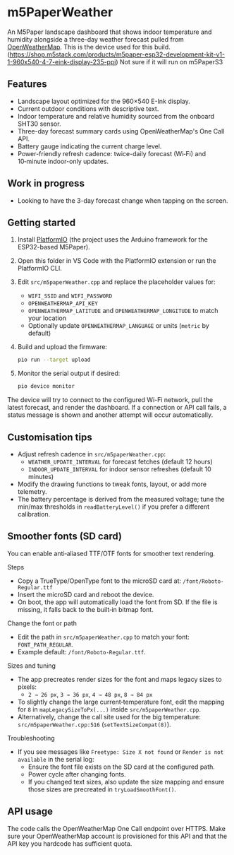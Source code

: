 # m5PaperWeather

An M5Paper landscape dashboard that shows indoor temperature and humidity alongside a three-day weather forecast pulled from [OpenWeatherMap](https://openweathermap.org/). This is the device used for this build. (https://shop.m5stack.com/products/m5paper-esp32-development-kit-v1-1-960x540-4-7-eink-display-235-ppi) Not sure if it will run on m5PaperS3

## Features

- Landscape layout optimized for the 960×540 E-Ink display.
- Current outdoor conditions with descriptive text.
- Indoor temperature and relative humidity sourced from the onboard SHT30 sensor.
- Three-day forecast summary cards using OpenWeatherMap's One Call API.
- Battery gauge indicating the current charge level.
- Power-friendly refresh cadence: twice-daily forecast (Wi‑Fi) and 10‑minute indoor-only updates.

## Work in progress
   - Looking to have the 3-day forecast change when tapping on the screen.


## Getting started

1. Install [PlatformIO](https://platformio.org/) (the project uses the Arduino framework for the ESP32-based M5Paper).
2. Open this folder in VS Code with the PlatformIO extension or run the PlatformIO CLI.
3. Edit `src/m5paperWeather.cpp` and replace the placeholder values for:
   - `WIFI_SSID` and `WIFI_PASSWORD`
   - `OPENWEATHERMAP_API_KEY`
   - `OPENWEATHERMAP_LATITUDE` and `OPENWEATHERMAP_LONGITUDE` to match your location
   - Optionally update `OPENWEATHERMAP_LANGUAGE` or units (`metric` by default)
4. Build and upload the firmware:

   ```bash
   pio run --target upload
   ```

5. Monitor the serial output if desired:

   ```bash
   pio device monitor
   ```

The device will try to connect to the configured Wi-Fi network, pull the latest forecast, and render the dashboard. If a connection or API call fails, a status message is shown and another attempt will occur automatically.

## Customisation tips

- Adjust refresh cadence in `src/m5paperWeather.cpp`:
  - `WEATHER_UPDATE_INTERVAL` for forecast fetches (default 12 hours)
  - `INDOOR_UPDATE_INTERVAL` for indoor sensor refreshes (default 10 minutes)
- Modify the drawing functions to tweak fonts, layout, or add more telemetry.
- The battery percentage is derived from the measured voltage; tune the min/max thresholds in `readBatteryLevel()` if you prefer a different calibration.

## Smoother fonts (SD card)

You can enable anti‑aliased TTF/OTF fonts for smoother text rendering.

Steps
- Copy a TrueType/OpenType font to the microSD card at: `/font/Roboto-Regular.ttf`
- Insert the microSD card and reboot the device.
- On boot, the app will automatically load the font from SD. If the file is missing, it falls back to the built‑in bitmap font.

Change the font or path
- Edit the path in `src/m5paperWeather.cpp` to match your font: `FONT_PATH_REGULAR`.
- Example default: `/font/Roboto-Regular.ttf`.

Sizes and tuning
- The app precreates render sizes for the font and maps legacy sizes to pixels:
  - `2 → 26 px`, `3 → 36 px`, `4 → 48 px`, `8 → 84 px`
- To slightly change the large current‑temperature font, edit the mapping for `8` in `mapLegacySizeToPx(...)` inside `src/m5paperWeather.cpp`.
- Alternatively, change the call site used for the big temperature: `src/m5paperWeather.cpp:516` (`setTextSizeCompat(8)`).

Troubleshooting
- If you see messages like `Freetype: Size X not found` or `Render is not available` in the serial log:
  - Ensure the font file exists on the SD card at the configured path.
  - Power cycle after changing fonts.
  - If you changed text sizes, also update the size mapping and ensure those sizes are precreated in `tryLoadSmoothFont()`.

## API usage

The code calls the OpenWeatherMap One Call endpoint over HTTPS. Make sure your OpenWeatherMap account is provisioned for this API and that the API key you hardcode has sufficient quota.
